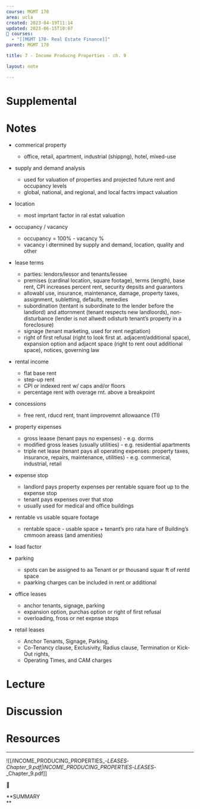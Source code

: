 ```yaml
---
course: MGMT 170
area: ucla
created: 2023-04-19T11:14
updated: 2023-06-15T10:07
📕 courses:
  - "[[MGMT 170- Real Estate Finance]]"
parent: MGMT 170

title: 7 - Income Producng Properties - ch. 9

layout: note

---
```

# Supplemental

# Notes

- commerical property
    - office, retail, apartment, industrial (shippng), hotel, mixed-use
- supply and demand analysis
    - used for valuation of properties and projected future rent and occupancy levels
    - global, national, and regional, and local factrs impact valuation
- location
    - most imprtant factor in ral estat valuation
- occupancy / vacancy
    - occupancy = 100% - vacancy %
    - vacancy i dtermined by supply and demand, location, quality and other
- lease terms
    - parties: lendors/lessor and tenants/lessee
    - premises (cardinal location, square footage), terms (length), base rent, CPI increases percent rent, security depsits and guarantors
    - allowabl use, insurance, maintenance, damage, property taxes, assignment, subletting, defaults, remedies
    - subordination (tentant is subordinate to the lender before the landlord) and attornment (tenant respects new landloords), non-disturbance (lender is not allwedt odisturb tenant’s property in a foreclosure)
    - signage (tenant marketing, used for rent negtiation)
    - right of first refusal (right to look first at. adjacent/additional space), expansion option and adjacnt space (right to rent oout additional space), notices, governing law
- rental income
    - flat base rent
    - step-up rent
    - CPI or indexed rent w/ caps and/or floors
    - percentage rent with overage rnt. above a breakpoint
- concessions
    - free rent, rducd rent, tnant iimprovemnt allowaance (TI)
- property expenses
    - gross leaase (tenant pays no expenses) - e.g. dorms
    - modified gross leases (usually utilities) - e.g. residential apartments
    - triple net lease (tenant pays all operating expenses: property taxes, insurance, repairs, maintenance, utilities) - e.g. commerical, industrial, retail
- expense stop
    - landlord pays property expenses per rentable square foot up to the expense stop
    - tenant pays expenses over that stop
    - usually used for medical and office buildings
- rentable vs usable square footage
    - rentable space - usable space + tenant’s pro rata hare of Building’s cmmoon areass (and amenities)
- load factor
    
- parking
    - spots can be assigned to aa Tenant or pr thousand squar ft of rentd space
    - paarking charges can be included in rent or additional
- office leases
    - anchor tenants, signage, parking
    - expansion option, purchas option or right of first refusal
    - overloading, fross or net expnse stops
- retail leases
    - Anchor Tenants, Signage, Parking,
    - Co-Tenancy clause, Exclusivity, Radius clause, Termination or Kick-Out rights,
    - Operating Times, and CAM charges

# Lecture

# Discussion

# Resources

---

![[/INCOME_PRODUCING_PROPERTIES_-_LEASES_-_Chapter_9.pdf|INCOME_PRODUCING_PROPERTIES_-_LEASES_-_Chapter_9.pdf]]

📌

**SUMMARY  
**